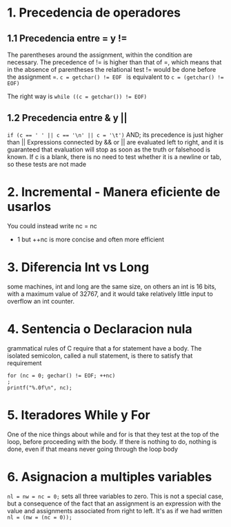 # 1. Precedencia de operadores

## 1.1 Precedencia entre = y !=
The parentheses around the assignment, within the condition are necessary. The precedence  of != is higher than that of =, which means that in the absence of parentheses the relational test != would be done before the assignment =.
`c = getchar() != EOF ` is equivalent to  `c = (getchar() != EOF)`

The right way is 
`while ((c = getchar()) != EOF)`

## 1.2 Precedencia entre & y ||
`if (c == ' ' || c == '\n' || c = '\t')`
AND; its precedence is just higher than || Expressions connected by && or || are evaluated left to right, and it is guaranteed that evaluation will stop as soon as the truth or falsehood is known. If c is a blank, there is no need to test whether it is a newline or tab, so these tests are not made

# 2. Incremental - Manera eficiente de usarlos
You could instead write nc = nc 
+ 1 but ++nc is more concise and often more efficient

# 3. Diferencia Int vs Long
some machines, int and long are the same  size, on others an int is 16 bits, with a maximum value of 32767, and it would take relatively  little input to overflow an int counter.

# 4. Sentencia o Declaracion nula
grammatical rules of C require that a for statement have a body. The isolated  semicolon, called a null statement, is there to satisfy that requirement
```
for (nc = 0; gechar() != EOF; ++nc) 
; 
printf("%.0f\n", nc);
```

# 5. Iteradores While y For
One of the nice things about while and  for is that they test at the top of the loop, before proceeding with the body. If there is nothing to do, nothing is done, even if that means never going through the loop body

# 6. Asignacion a multiples variables
`nl = nw = nc = 0;` 
sets all three variables to zero. This is not a special case, but a consequence of the fact that an assignment is an expression with the value and assignments associated from right to left. It's as if we had written `nl = (nw = (nc = 0));`
